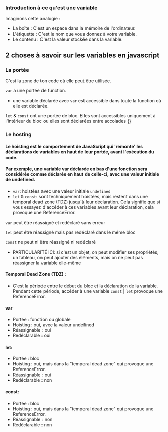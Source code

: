 ### Introduction à ce qu'est une variable

Imaginons cette analogie :

- La boîte : C'est un espace dans la mémoire de l'ordinateur.
- L'étiquette : C'est le nom que vous donnez à votre variable.
- Le contenu : C'est la valeur stockée dans la variable.

## 2 choses à savoir sur les variables en javascript

### La portée

C'est la zone de ton code où elle peut être utilisée.


`var` a une portée de function.
-   une variable déclarée avec `var` est accessible dans toute la function où elle est déclarée.

`let` & `const` ont une portée de bloc. Elles sont accessibles uniquement à l'intérieur du bloc ou elles sont déclarées entre accolades {}

### Le hosting
#### Le hoisting est le comportement de JavaScript qui 'remonte' les déclarations de variables en haut de leur portée, avant l'exécution du code.
#### Par exemple, une variable var déclarée en bas d'une fonction sera considérée comme déclarée en haut de celle-ci, avec une valeur initiale de undefined.
- `var`: hoistées avec une valeur initiale `undefined`
- `let` & `const`: sont techniquement hoistées, mais restent dans une temporal dead zone (TDZ) jusqu'à leur déclaration. Cela signifie que si vous essayez d'accéder à ces variables avant leur déclaration, cela provoque une ReferenceError.

`var` peut être réassigné et redéclaré sans erreur

`let` peut être réassigné mais pas redéclaré dans le même bloc

`const` ne peut ni être réassigné ni redéclaré
-   PARTICULARITÉ ICI: si c'est un objet, on peut modifier ses propriétés, un tableau, on peut ajouter des éléments, mais on ne peut pas réassigner la variable elle-même

#### Temporal Dead Zone (TDZ) :

- C'est la période entre le début du bloc et la déclaration de la variable.
  Pendant cette période, accéder à une variable `const` | `let` provoque une ReferenceError.

#### var
- Portée : fonction ou globale
- Hoisting : oui, avec la valeur undefined
- Réassignable : oui
- Redéclarable : oui


#### let:
- Portée : bloc
- Hoisting : oui, mais dans la "temporal dead zone" qui provoque une ReferenceError.
- Réassignable : oui
- Redéclarable : non


#### const:
- Portée : bloc
- Hoisting : oui, mais dans la "temporal dead zone" qui provoque une ReferenceError.
- Réassignable : non
- Redéclarable : non
